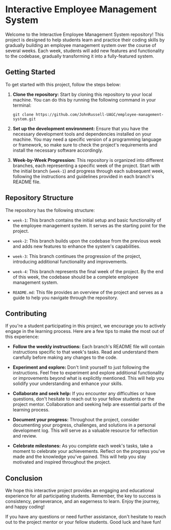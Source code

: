 # Interactive Employee Management System

Welcome to the Interactive Employee Management System repository! This project is designed to help students learn and practice their coding skills by gradually building an employee management system over the course of several weeks. Each week, students will add new features and functionality to the codebase, gradually transforming it into a fully-featured system.

## Getting Started

To get started with this project, follow the steps below:

1. **Clone the repository:** Start by cloning this repository to your local machine. You can do this by running the following command in your terminal:

   ```
   git clone https://github.com/JohnRussell-UAGC/employee-management-system.git
   ```

2. **Set up the development environment:** Ensure that you have the necessary development tools and dependencies installed on your machine. You may need a specific version of a programming language or framework, so make sure to check the project's requirements and install the necessary software accordingly.

3. **Week-by-Week Progression:** This repository is organized into different branches, each representing a specific week of the project. Start with the initial branch (`week-1`) and progress through each subsequent week, following the instructions and guidelines provided in each branch's README file.

## Repository Structure

The repository has the following structure:

- `week-1`: This branch contains the initial setup and basic functionality of the employee management system. It serves as the starting point for the project.

- `week-2`: This branch builds upon the codebase from the previous week and adds new features to enhance the system's capabilities.

- `week-3`: This branch continues the progression of the project, introducing additional functionality and improvements.

- `week-4`: This branch represents the final week of the project. By the end of this week, the codebase should be a complete employee management system.

- `README.md`: This file provides an overview of the project and serves as a guide to help you navigate through the repository.

## Contributing

If you're a student participating in this project, we encourage you to actively engage in the learning process. Here are a few tips to make the most out of this experience:

- **Follow the weekly instructions:** Each branch's README file will contain instructions specific to that week's tasks. Read and understand them carefully before making any changes to the code.

- **Experiment and explore:** Don't limit yourself to just following the instructions. Feel free to experiment and explore additional functionality or improvements beyond what is explicitly mentioned. This will help you solidify your understanding and enhance your skills.

- **Collaborate and seek help:** If you encounter any difficulties or have questions, don't hesitate to reach out to your fellow students or the project mentor. Collaboration and seeking help are essential parts of the learning process.

- **Document your progress:** Throughout the project, consider documenting your progress, challenges, and solutions in a personal development log. This will serve as a valuable resource for reflection and review.

- **Celebrate milestones:** As you complete each week's tasks, take a moment to celebrate your achievements. Reflect on the progress you've made and the knowledge you've gained. This will help you stay motivated and inspired throughout the project.

## Conclusion

We hope this interactive project provides an engaging and educational experience for all participating students. Remember, the key to success is consistency, perseverance, and an eagerness to learn. Enjoy the journey, and happy coding!

If you have any questions or need further assistance, don't hesitate to reach out to the project mentor or your fellow students. Good luck and have fun!
